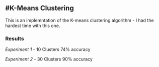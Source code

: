 #K-Means Clustering
---
This is an implemntation of the K-means clustering algorithm - I had the hardest time with this one.

### Results
*Experiment 1* - 10 Clusters
74% accuracy

*Experiment 2* - 30 Clusters
90% accuracy


